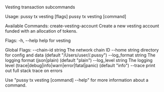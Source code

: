 Vesting transaction subcommands

Usage:
  pussy tx vesting [flags]
  pussy tx vesting [command]

Available Commands:
  create-vesting-account Create a new vesting account funded with an allocation of tokens.

Flags:
  -h, --help   help for vesting

Global Flags:
      --chain-id string     The network chain ID
      --home string         directory for config and data (default "/Users/user//.pussy")
      --log_format string   The logging format (json|plain) (default "plain")
      --log_level string    The logging level (trace|debug|info|warn|error|fatal|panic) (default "info")
      --trace               print out full stack trace on errors

Use "pussy tx vesting [command] --help" for more information about a command.
